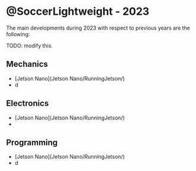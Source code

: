 # @SoccerLightweight - 2023

The main developments during 2023 with respect to previous years are the following:


TODO: modify this.
## Mechanics

- [Jetson Nano](Jetson Nano/RunningJetson/)
- d

## Electronics

- [Jetson Nano](Jetson Nano/RunningJetson/)
-

## Programming

- [Jetson Nano](Jetson Nano/RunningJetson/)
- d
